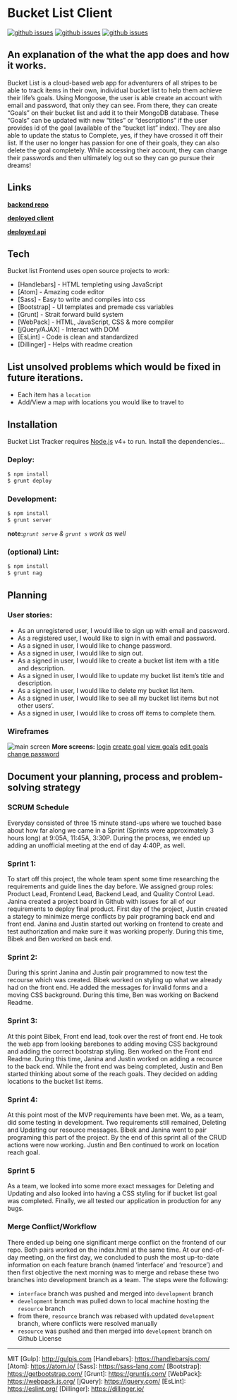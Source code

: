# Bucket List Client
[![github issues](https://img.shields.io/github/issues/team-mongeese/bucket-list-client)]()
[![github issues](https://img.shields.io/github/commit-status/team-mongeese/bucket-list-client/master/377ce95cae42e4af4d52bbc1a93e0c2067720335)]()
[![github issues](https://img.shields.io/github/issues-pr/team-mongeese/bucket-list-client)]()
## An explanation of the what the app does and how it works.
Bucket List is a cloud-based web app for adventurers of all stripes to be able to track items in their own, individual bucket list to help them achieve their life’s goals.
Using Mongoose, the user is able create an account with email and password, that only they can see. From there, they can create “Goals” on their bucket list and add it to their MongoDB database. These “Goals” can be updated with new “titles” or “descriptions” if the user provides id of the goal (available of the “bucket list” index). They are also able to update the status to Complete, yes, if they have crossed it off their list. If the user no longer has passion for one of their goals, they can also delete the goal completely. While accessing their account, they can change their passwords and then ultimately log out so they can go pursue their dreams!
## Links
  [**backend repo**](https://github.com/Team-Mongeese/bucket-list-api)

  [**deployed client**](https://team-mongeese.github.io/bucket-list-client/)
  
  [**deployed api**](https://powerful-meadow-13173.herokuapp.com/)
## Tech
Bucket list Frontend uses open source projects to work:
* [Handlebars] - HTML templeting using JavaScript
* [Atom] - Amazing code editor
* [Sass] - Easy to write and compiles into css
* [Bootstrap] - UI templates and premade css variables
* [Grunt] - Strait forward build system
* [WebPack] - HTML, JavaScript, CSS & more compiler
* [jQuery/AJAX] - Interact with DOM
* [EsLint] - Code is clean and standardized
* [Dillinger] - Helps with readme creation
## List unsolved problems which would be fixed in future iterations.
 - Each item has a `location`
 - Add/View a map with locations you would like to travel to
## Installation
Bucket List Tracker requires [Node.js](https://nodejs.org/) v4+ to run.
Install the dependencies...
### Deploy:
```sh
$ npm install
$ grunt deploy
```
### Development:
```sh
$ npm install
$ grunt server
```
**note:***`grunt serve` & `grunt s` work as well*
### (optional) Lint:
```sh
$ npm install
$ grunt nag
```
## Planning
### User stories:
* As an unregistered user, I would like to sign up with email and password.
* As a registered user, I would like to sign in with email and password.
* As a signed in user, I would like to change password.
* As a signed in user, I would like to sign out.
* As a signed in user, I would like to create a bucket list item with a title and description.
* As a signed in user, I would like to update my bucket list item’s title and description.
* As a signed in user, I would like to delete my bucket list item.
* As a signed in user, I would like to see all my bucket list items but not other users’.
* As a signed in user, I would like to cross off items to complete them.
### Wireframes
![main screen](https://i.imgur.com/Id1EIW5.jpg)
**More screens:**
[login](https://i.imgur.com/OG1GGq8.jpg)
[create goal](https://i.imgur.com/vt2L854.jpg)
[view goals](https://i.imgur.com/zT2mRt4.jpg)
[edit goals](https://i.imgur.com/E36e9hb.jpg)
[change password](https://i.imgur.com/c29EXiJ.jpg)
## Document your planning, process and problem-solving strategy
### SCRUM Schedule
Everyday consisted of three 15 minute stand-ups where we touched base about how far along we came in a Sprint (Sprints were approximately 3 hours long) at 9:05A, 11:45A, 3:30P. During the process, we ended up adding an unofficial meeting at the end of day 4:40P, as well.
### Sprint 1:
To start off this project, the whole team spent some time researching the requirements and guide lines the day before. We assigned group roles: Product Lead, Frontend Lead, Backend Lead, and Quality Control Lead.
Janina created a project board in Github with issues for all of our requirements to deploy final product. First day of the project, Justin created a stategy to minimize merge conflicts by pair programing back end and front end. Janina and Justin started out working on frontend to create and test authorization and make sure it was working properly. During this time, Bibek and Ben worked on back end.
### Sprint 2:
During this sprint Janina and Justin pair programmed to now test the recourse which was created. Bibek worked on styling up what we already had on the front end. He added the messages for invalid forms and a moving CSS background. During this time, Ben was working on Backend Readme.
### Sprint 3:
At this point Bibek, Front end lead, took over the rest of front end. He took the web app from looking barebones to adding moving CSS background and adding the correct bootstrap styling. Ben worked on the Front end Readme. During this time, Janina and Justin worked on adding a recource to the back end. While the front end was being completed, Justin and Ben started thinking about some of the reach goals. They decided on adding locations to the bucket list items.
### Sprint 4:
At this point most of the MVP requirements have been met. We, as a team, did some testing in development. Two requirements still remained, Deleting and Updating our resource messages. Bibek and Janina went to pair programing this part of the project. By the end of this sprint all of the CRUD actions were now working. Justin and Ben continued to work on location reach goal.
### Sprint 5
As a team, we looked into some more exact messages for Deleting and Updating and also looked into having a CSS styling for if bucket list goal was completed. Finally, we all tested our application in production for any bugs.
### Merge Conflict/Workflow
There ended up being one significant merge conflict on the frontend of our repo. Both pairs worked on the index.html at the same time. At our end-of-day meeting, on the first day, we concluded to push the most up-to-date information on each feature branch (named ‘interface’ and ‘resource’) and then first objective the next morning was to merge and rebase these two branches into development branch as a team.
The steps were the following:
 - `interface` branch was pushed and merged into `development` branch
 - `development` branch was pulled down to local machine hosting the `resource` branch
 - from there, `resource` branch was rebased with updated `development` branch, where conflicts were resolved manually
 - `resource` was pushed and then merged into `development` branch on Github
License
----
MIT
[Gulp]: <http://gulpjs.com>
[Handlebars]: <https://handlebarsjs.com/>
[Atom]: <https://atom.io/>
[Sass]: <https://sass-lang.com/>
[Bootstrap]: <https://getbootstrap.com/>
[Grunt]: <https://gruntjs.com/>
[WebPack]: <https://webpack.js.org/>
[jQuery]: <https://jquery.com/>
[EsLint]: <https://eslint.org/>
[Dillinger]: <https://dillinger.io/>
